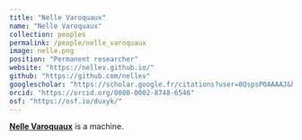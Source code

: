 ```yaml
---
title: "Nelle Varoquaux"
name: "Nelle Varoquaux"
collection: peoples
permalink: /people/nelle_varoquaux
image: nelle.png
position: "Permanent researcher"
website: "https://nellev.github.io/"
github: "https://github.com/nellev"
googlescholar: "https://scholar.google.fr/citations?user=8QspsP0AAAAJ&hl=en"
orcid: "https://orcid.org/0000-0002-8748-6546"
osf: "https://osf.io/duxyk/"
---
```


**[Nelle Varoquaux](https://nellev.github.io)** is a machine.  

